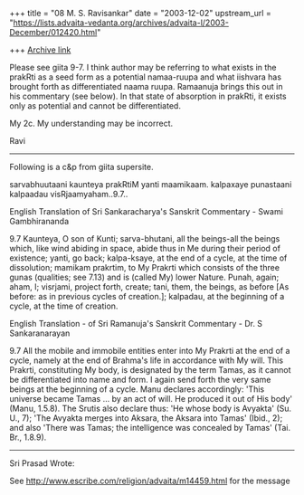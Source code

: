 +++
title = "08 M. S. Ravisankar"
date = "2003-12-02"
upstream_url = "https://lists.advaita-vedanta.org/archives/advaita-l/2003-December/012420.html"

+++
[Archive link](https://lists.advaita-vedanta.org/archives/advaita-l/2003-December/012420.html)


Please see giita 9-7. I think author may be referring to what exists in the
prakRti as a seed form as a potential namaa-ruupa  and what iishvara has
brought forth as differentiated naama ruupa. Ramaanuja brings this out in
his commentary (see below). In that state of absorption in prakRti, it
exists only as potential and cannot be differentiated.

My 2c. My understanding may be incorrect.

Ravi



------
Following is a c&p from giita supersite.

sarvabhuutaani kaunteya prakRtiM yanti maamikaam.
kalpaxaye punastaani kalpaadau visRjaamyaham..9.7..


English Translation of Sri Sankaracharya's Sanskrit Commentary - Swami
Gambhirananda


9.7 Kaunteya, O son of Kunti; sarva-bhutani, all the beings-all the beings
which, like wind abiding in space, abide thus in Me during their period of
existence; yanti, go back; kalpa-ksaye, at the end of a cycle, at the time
of dissolution; mamikam prakrtim, to My Prakrti which consists of the three
gunas (qualities; see 7.13) and is (called My) lower Nature. Punah, again;
aham, I; visrjami, project forth, create; tani, them, the beings, as before
[As before: as in previous cycles of creation.]; kalpadau, at the beginning
of a cycle, at the time of creation.





English Translation - of Sri Ramanuja's Sanskrit Commentary - Dr. S
Sankaranarayan


9.7 All the mobile and immobile entities enter into My Prakrti at the end of
a cycle, namely at the end of Brahma's life in accordance with My will. This
Prakrti, constituting My body, is designated by the term Tamas, as it cannot
be differentiated into name and form. I again send forth the very same
beings at the beginning of a cycle. Manu declares accordingly: 'This
universe became Tamas ... by an act of will. He produced it out of His body'
(Manu, 1.5.8). The Srutis also declare thus: 'He whose body is Avyakta' (Su.
U., 7); 'The Avyakta merges into Aksara, the Aksara into Tamas' (Ibid., 2);
and also 'There was Tamas; the intelligence was concealed by Tamas' (Tai.
Br., 1.8.9).

--------
Sri Prasad Wrote:

See http://www.escribe.com/religion/advaita/m14459.html for the message

